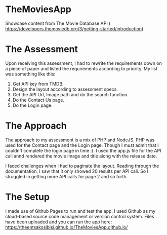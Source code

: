 # TheMoviesApp
Showcase content from ​The Movie Database API
(​https://developers.themoviedb.org/3/getting-started/introduction​).
# The Assessment
Upon receiving this assessment, I had to rewrite the requirements down on a piece of paper and listed the requirements according to priority.
My list was something like this:
1. Get API key from TMDB.
2. Design the layout according to assessment specs.
3. Get the API Url, Image path and do the search function.
4. Do the Contact Us page.
5. Do the Login page.

# The Approach
The approach to my assessment is a mix of PHP and NodeJS.
PHP was used for the Contact page and the Login page. Though I must admit that I couldn't complete the login page in time :(.
I used the app.js file for the API call annd rendered the movie image and title along with the release date. 

I faced challenges when I had to paginate the layout. Reading through the documentation, I saw that it only showed 20 results per API call. So I struggled in getting more API calls for page 2 and so forth.

# The Setup
I made use of Github Pages to run and test the app. I used Github as my cloud-based source code management or version control system. Files have been uploaded and you can run the app here: https://theentsakosibisi.github.io/TheMoviesApp.github.io/
